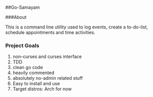 ##Go-Samayam

###About
 
This is a command line utility used to log events, create a to-do-list,
schedule appointments and time activities.


### Project Goals

1. non-curses and curses interface
2. TDD
3. clean go code
4. heavily commented
5. absolutely no-admin related stuff
6. Easy to install and use
7. Target distros: Arch for now
